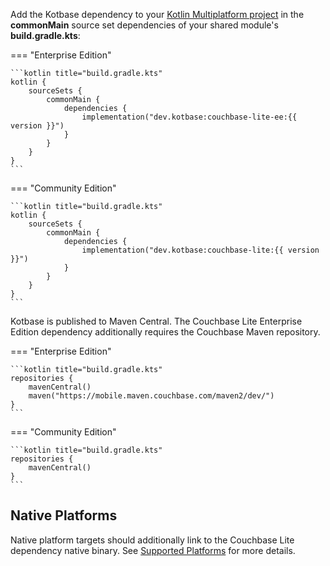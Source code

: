 Add the Kotbase dependency to your [Kotlin Multiplatform project](
https://kotlinlang.org/docs/multiplatform-mobile-getting-started.html) in the **commonMain** source set dependencies of
your shared module's **build.gradle.kts**:

=== "Enterprise Edition"

    ```kotlin title="build.gradle.kts"
    kotlin {
        sourceSets {
            commonMain {
                dependencies {
                    implementation("dev.kotbase:couchbase-lite-ee:{{ version }}")
                }
            }
        }
    }
    ```

=== "Community Edition"

    ```kotlin title="build.gradle.kts"
    kotlin {
        sourceSets {
            commonMain {
                dependencies {
                    implementation("dev.kotbase:couchbase-lite:{{ version }}")
                }
            }
        }
    }
    ```

Kotbase is published to Maven Central. The Couchbase Lite Enterprise Edition dependency additionally requires the
Couchbase Maven repository.

=== "Enterprise Edition"

    ```kotlin title="build.gradle.kts"
    repositories {
        mavenCentral()
        maven("https://mobile.maven.couchbase.com/maven2/dev/")
    }
    ```

=== "Community Edition"

    ```kotlin title="build.gradle.kts"
    repositories {
        mavenCentral()
    }
    ```

## Native Platforms

Native platform targets should additionally link to the Couchbase Lite dependency native binary. See [Supported Platforms](
platforms.md) for more details.
